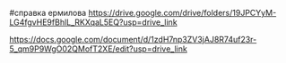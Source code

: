 #справка ермилова
https://drive.google.com/drive/folders/19JPCYyM-LG4fgvHE9fBhlL_RKXqaL5EQ?usp=drive_link


https://docs.google.com/document/d/1zdH7np3ZV3jAJ8R74uf23r-5_qm9P9WgO02QMofT2XE/edit?usp=drive_link
